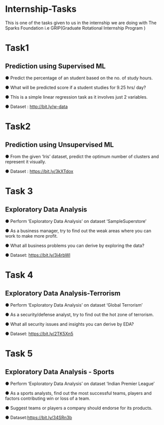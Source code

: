 # Internship-Tasks
This is one of the tasks given to us in the internship we are doing with The Sparks Foundation i.e GRIP(Graduate Rotational Internship Program )

# Task1
## Prediction using Supervised ML 
● Predict the percentage of an student based on the no. of study hours.

● What will be predicted score if a student studies for 9.25 hrs/ day?

● This is a simple linear  regression task as it involves just 2 variables.

● Dataset : http://bit.ly/w-data 

# Task2
## Prediction using Unsupervised ML 
● From the given ‘Iris’ dataset, predict the optimum number of  clusters and represent it visually. 

● Dataset : https://bit.ly/3kXTdox

# Task 3
## Exploratory Data Analysis 
● Perform ‘Exploratory Data Analysis’ on dataset  ‘SampleSuperstore’

● As a business manager, try to find out the weak areas where you can work to make more profit. 

● What all business problems you can derive by exploring the  data? 

● Dataset: https://bit.ly/3i4rbWl

# Task 4
## Exploratory Data Analysis-Terrorism
● Perform ‘Exploratory Data Analysis’ on dataset  ‘Global Terrorism’ 

● As a security/defense analyst, try to find out the hot zone of terrorism.

● What all security issues and insights you can derive by EDA? 

● Dataset: https://bit.ly/2TK5Xn5

# Task 5
## Exploratory Data Analysis - Sports 
● Perform ‘Exploratory Data Analysis’ on dataset  ‘Indian Premier League’ 

● As a sports analysts, find out the most successful teams, players and factors contributing win or loss of a team.

● Suggest teams or players a company should endorse for its products.

● Dataset:https://bit.ly/34SRn3b
